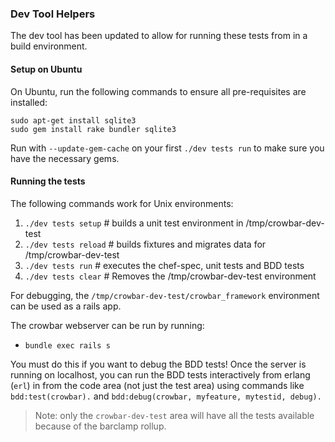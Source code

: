 ### Dev Tool Helpers 

The dev tool has been updated to allow for running these tests from in a build environment.  

#### Setup on Ubuntu

On Ubuntu, run the following commands to ensure all pre-requisites are installed:

    sudo apt-get install sqlite3
    sudo gem install rake bundler sqlite3

Run with `--update-gem-cache` on your first `./dev tests run` to make sure you have the necessary gems.

#### Running the tests

The following commands work for Unix environments:

1. `./dev tests setup`     # builds a unit test environment in /tmp/crowbar-dev-test
1. `./dev tests reload`    # builds fixtures and migrates data for /tmp/crowbar-dev-test
1. `./dev tests run`       # executes the chef-spec, unit tests and BDD tests
1. `./dev tests clear`     # Removes the /tmp/crowbar-dev-test environment

For debugging, the `/tmp/crowbar-dev-test/crowbar_framework` environment can be used as a rails app.  

The crowbar webserver can be run by running:
* `bundle exec rails s`

You must do this if you want to debug the BDD tests!  Once the server is running on localhost, you can run the BDD tests interactively from erlang (`erl`) in from the code area (not just the test area) using commands like `bdd:test(crowbar).` and `bdd:debug(crowbar, myfeature, mytestid, debug).`  

> Note: only the `crowbar-dev-test` area will have all the tests available because of the barclamp rollup.

